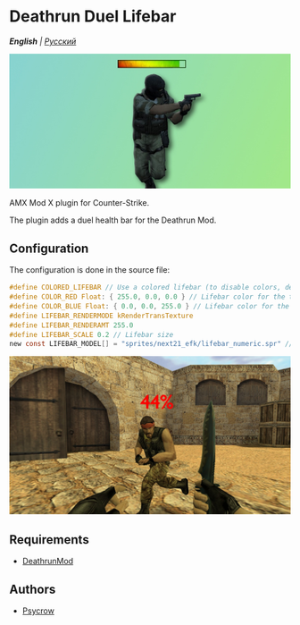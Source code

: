 # Deathrun Duel Lifebar

_**English** | [Русский](README.ru.md)_

![Deathrun Duel Lifebar](images/lifebar.jpg)

AMX Mod X plugin for Counter-Strike.

The plugin adds a duel health bar for the Deathrun Mod.

## Configuration
The configuration is done in the source file:
```c
#define COLORED_LIFEBAR // Use a colored lifebar (to disable colors, delete or comment out)
#define COLOR_RED Float: { 255.0, 0.0, 0.0 } // Lifebar color for the terrorist team
#define COLOR_BLUE Float: { 0.0, 0.0, 255.0 } // Lifebar color for the counter-terrorist team
#define LIFEBAR_RENDERMODE kRenderTransTexture
#define LIFEBAR_RENDERAMT 255.0
#define LIFEBAR_SCALE 0.2 // Lifebar size
new const LIFEBAR_MODEL[] = "sprites/next21_efk/lifebar_numeric.spr" // Lifebar model (sprites/next21_efk/lifebar_def.spr for linear form)
```

![Numeric Lifebar](images/lifebar2.jpg)

## Requirements
- [DeathrunMod](https://github.com/Mistrick/DeathrunMod)

## Authors
- [Psycrow](https://github.com/Psycrow101)
